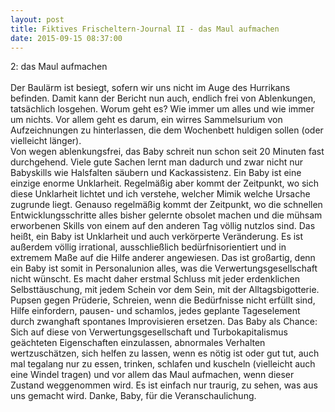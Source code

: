 ```yaml
---
layout: post
title: Fiktives Frischeltern-Journal II - das Maul aufmachen
date: 2015-09-15 08:37:00
---
```


2: das Maul aufmachen<br><br>
Der Baulärm ist besiegt, sofern wir uns nicht im Auge des Hurrikans befinden. Damit kann der Bericht nun auch, endlich frei von Ablenkungen, tatsächlich losgehen. Worum geht es? Wie immer um alles und wie immer um nichts. Vor allem geht es darum, ein wirres Sammelsurium von Aufzeichnungen zu hinterlassen, die dem Wochenbett huldigen sollen (oder vielleicht länger). <br>
Von wegen ablenkungsfrei, das Baby schreit nun schon seit 20 Minuten fast durchgehend. Viele gute Sachen lernt man dadurch und zwar nicht nur Babyskills wie Halsfalten säubern und Kackassistenz. Ein Baby ist eine einzige enorme Unklarheit. Regelmäßig aber kommt der Zeitpunkt, wo sich diese Unklarheit lichtet und ich verstehe, welcher Mimik welche Ursache zugrunde liegt. Genauso regelmäßig kommt der Zeitpunkt, wo die schnellen Entwicklungsschritte alles bisher gelernte obsolet machen und die mühsam erworbenen Skills von einem auf den anderen Tag völlig nutzlos sind. Das heißt, ein Baby ist Unklarheit und auch verkörperte Veränderung. Es ist außerdem völlig irrational, ausschließlich bedürfnisorientiert und in extremem Maße auf die Hilfe anderer angewiesen. Das ist großartig, denn ein Baby ist somit in Personalunion alles, was die Verwertungsgesellschaft nicht wünscht. Es macht daher erstmal Schluss mit jeder erdenklichen Selbsttäuschung, mit jedem Schein vor dem Sein, mit der Alltagsbigotterie. Pupsen gegen Prüderie, Schreien, wenn die Bedürfnisse nicht erfüllt sind, Hilfe einfordern, pausen- und schamlos, jedes geplante Tageselement durch zwanghaft spontanes Improvisieren ersetzen. Das Baby als Chance: Sich auf diese von Verwertungsgesellschaft und Turbokapitalismus geächteten Eigenschaften einzulassen, abnormales Verhalten wertzuschätzen, sich helfen zu lassen, wenn es nötig ist oder gut tut, auch mal tegalang nur zu essen, trinken, schlafen und kuscheln (vielleicht auch eine Windel tragen) und vor allem das Maul aufmachen, wenn dieser Zustand weggenommen wird. Es ist einfach nur traurig, zu sehen, was aus uns gemacht wird. Danke, Baby, für die Veranschaulichung.
